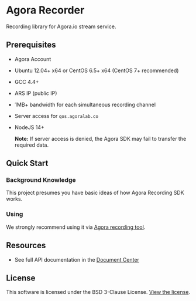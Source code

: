 # Agora Recorder

Recording library for Agora.io stream service.

## Prerequisites
- Agora Account
- Ubuntu 12.04+ x64 or CentOS 6.5+ x64 (CentOS 7+ recommended)
- GCC 4.4+
- ARS IP (public IP)
- 1MB+ bandwidth for each simultaneous recording channel
- Server access for `qos.agoralab.co`
- NodeJS 14+

  **Note:** If server access is denied, the Agora SDK may fail to transfer the required data.

## Quick Start
### Background Knowledge
This project presumes you have basic ideas of how Agora Recording SDK works.

### Using
We strongly recommend using it via [Agora recording tool](https://github.com/webtoucher/agora-recorder).

## Resources
- See full API documentation in the [Document Center](https://docs.agora.io/en/)

## License
This software is licensed under the BSD 3-Clause License. [View the license](LICENSE.md).
